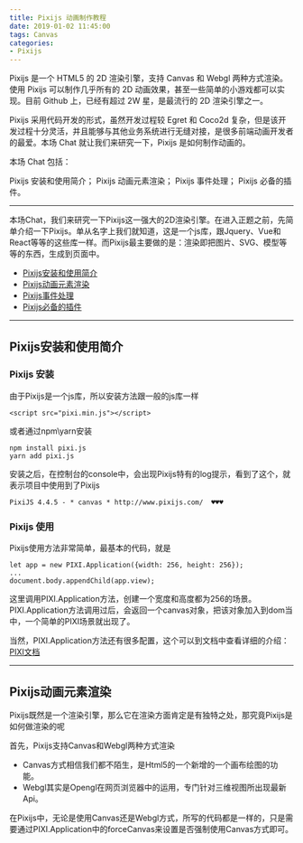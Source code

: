 ```yaml
---
title: Pixijs 动画制作教程
date: 2019-01-02 11:45:00
tags: Canvas
categories:
- Pixijs
---
```


Pixijs 是一个 HTML5 的 2D 渲染引擎，支持 Canvas 和 Webgl 两种方式渲染。使用 Pixijs 可以制作几乎所有的 2D 动画效果，甚至一些简单的小游戏都可以实现。目前 Github 上，已经有超过 2W 星，是最流行的 2D 渲染引擎之一。

Pixijs 采用代码开发的形式，虽然开发过程较 Egret 和 Coco2d 复杂，但是该开发过程十分灵活，并且能够与其他业务系统进行无缝对接，是很多前端动画开发者的最爱。本场 Chat 就让我们来研究一下，Pixijs 是如何制作动画的。

本场 Chat 包括：

Pixijs 安装和使用简介；
Pixijs 动画元素渲染；
Pixijs 事件处理；
Pixijs 必备的插件。

***

<!-- more -->
本场Chat，我们来研究一下Pixijs这一强大的2D渲染引擎。在进入正题之前，先简单介绍一下Pixijs。单从名字上我们就知道，这是一个js库，跟Jquery、Vue和React等等的这些库一样。而Pixijs最主要做的是：渲染即把图片、SVG、模型等等的东西，生成到页面中。

- [Pixijs安装和使用简介](#Pixijs安装和使用简介)
- [Pixijs动画元素渲染](#Pixijs动画元素渲染)
- [Pixijs事件处理](#Pixijs事件处理)
- [Pixijs必备的插件](#Pixijs必备的插件)

***

## Pixijs安装和使用简介
<span id="Pixijs安装和使用简介"></span>
### Pixijs 安装
由于Pixijs是一个js库，所以安装方法跟一般的js库一样
```
<script src="pixi.min.js"></script>
```
或者通过npm\yarn安装
```
npm install pixi.js
yarn add pixi.js
```
安装之后，在控制台的console中，会出现Pixijs特有的log提示，看到了这个，就表示项目中使用到了Pixijs
```
PixiJS 4.4.5 - * canvas * http://www.pixijs.com/  ♥♥♥
```
### Pixijs 使用
Pixijs使用方法非常简单，最基本的代码，就是
```
let app = new PIXI.Application({width: 256, height: 256});
...
document.body.appendChild(app.view);
```
这里调用PIXI.Application方法，创建一个宽度和高度都为256的场景。PIXI.Application方法调用过后，会返回一个canvas对象，把该对象加入到dom当中，一个简单的PIXI场景就出现了。

当然，PIXI.Application方法还有很多配置，这个可以到文档中查看详细的介绍：[PIXI文档](http://pixijs.download/release/docs/index.html)

***

## Pixijs动画元素渲染
<span id="Pixijs动画元素渲染"></span>
Pixijs既然是一个渲染引擎，那么它在渲染方面肯定是有独特之处，那究竟Pixijs是如何做渲染的呢

首先，Pixijs支持Canvas和Webgl两种方式渲染
* Canvas方式相信我们都不陌生，是Html5的一个新增的一个画布绘图的功能。
* Webgl其实是Opengl在网页浏览器中的运用，专门针对三维视图所出现最新Api。

在Pixijs中，无论是使用Canvas还是Webgl方式，所写的代码都是一样的，只是需要通过PIXI.Application中的forceCanvas来设置是否强制使用Canvas方式即可。


